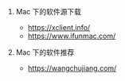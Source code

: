 1. Mac 下的软件源下载
   * https://xclient.info/
   * https://www.ifunmac.com/

2. Mac 下的软件推荐

   * https://wangchujiang.com/  


